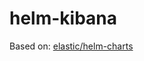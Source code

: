 # helm-kibana

Based on: [elastic/helm-charts](https://github.com/elastic/helm-charts/tree/master/kibana)
